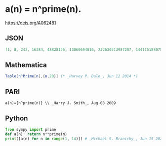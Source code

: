 # a\(n\) \= n^prime\(n\)\.
https://oeis.org/A062481
## JSON
```JSON
[1, 8, 243, 16384, 48828125, 13060694016, 232630513987207, 144115188075855872, 8862938119652501095929, 100000000000000000000000000000, 191943424957750480504146841291811, 8505622499821102144576131684114829934592, 4695452425098908797088971409337422035076128813]
```
## Mathematica
```Mathematica
Table[n^Prime[n],{n,20}] (* _Harvey P. Dale_, Jun 12 2014 *)
```
## PARI
```PARI
a(n)={n^prime(n)} \\ _Harry J. Smith_, Aug 08 2009
```
## Python
```Python
from sympy import prime
def a(n): return n**prime(n)
print([a(n) for n in range(1, 14)]) # _Michael S. Branicky_, Jun 15 2022
```
